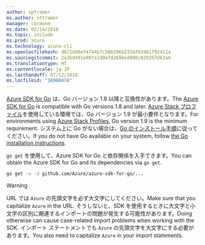 ```yaml
---
author: sptramer
ms.author: sttramer
manager: carmonm
ms.date: 02/14/2018
ms.topic: include
ms.prod: azure
ms.technology: azure-cli
ms.openlocfilehash: d021dd8ef4744b7c50b296b231bf63481f92411a
ms.sourcegitcommit: 2a3bd491e087a1d0e7d269bed896c029357d62a6
ms.translationtype: HT
ms.contentlocale: ja-JP
ms.lasthandoff: 07/12/2018
ms.locfileid: "38988078"
---
```

<span data-ttu-id="1fbd9-101">[Azure SDK for Go](https://github.com/Azure/azure-sdk-for-go) は、Go バージョン 1.8 以降と互換性があります。</span><span class="sxs-lookup"><span data-stu-id="1fbd9-101">The [Azure SDK for Go](https://github.com/Azure/azure-sdk-for-go) is compatible with Go versions 1.8 and later.</span></span> <span data-ttu-id="1fbd9-102">[Azure Stack プロファイル](https://docs.microsoft.com/azure/azure-stack/azure-stack-version-profiles)を使用している環境では、Go バージョン 1.9 が最小要件となります。</span><span class="sxs-lookup"><span data-stu-id="1fbd9-102">For environments using [Azure Stack Profiles](https://docs.microsoft.com/azure/azure-stack/azure-stack-version-profiles), Go version 1.9 is the minimum requirement.</span></span>
<span data-ttu-id="1fbd9-103">システム上に Go がない場合は、[Go のインストール手順](https://golang.org/doc/install)に従ってください。</span><span class="sxs-lookup"><span data-stu-id="1fbd9-103">If you do not have Go available on your system, follow [the Go installation instructions](https://golang.org/doc/install).</span></span>

<span data-ttu-id="1fbd9-104">`go get` を使用して、Azure SDK for Go と依存関係を入手できます。</span><span class="sxs-lookup"><span data-stu-id="1fbd9-104">You can obtain the Azure SDK for Go and its dependencies via `go get`.</span></span>

```bash
go get -u -d github.com/Azure/azure-sdk-for-go/...
```

> [!WARNING]
> <span data-ttu-id="1fbd9-105">URL では `Azure` の先頭文字を必ず大文字にしてください。</span><span class="sxs-lookup"><span data-stu-id="1fbd9-105">Make sure that you capitalize `Azure` in the URL.</span></span> <span data-ttu-id="1fbd9-106">そうしないと、SDK を使用するときに大文字と小文字の区別に関連するインポートの問題が発生する可能性があります。</span><span class="sxs-lookup"><span data-stu-id="1fbd9-106">Doing otherwise can cause case-related import problems when working with the SDK.</span></span> <span data-ttu-id="1fbd9-107">インポート ステートメントでも `Azure` の先頭文字を大文字にする必要があります。</span><span class="sxs-lookup"><span data-stu-id="1fbd9-107">You also need to capitalize `Azure` in your import statements.</span></span>

